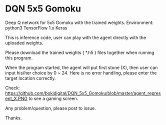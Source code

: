 # DQN 5x5 Gomoku
Deep Q network for 5x5 Gomoku with the trained weights.
Environment: 
python3 
TensorFlow 1.x 
Keras

This is inference code, user can play with the agent directly with the uploaded weights.

Please download the trained weights ( *.h5 ) files together when running this program.

When the program started, the agent will put first stone (X), then user can input his/her choice by 0 ~ 24. Here is no error handling, please enter the target location correctly.

Check: https://github.com/bokidigital/DQN_5x5_Gomoku/blob/master/agent_represent_X.PNG to see a gaming screen.

Any problem/question, please post to issue.

Thanks.
